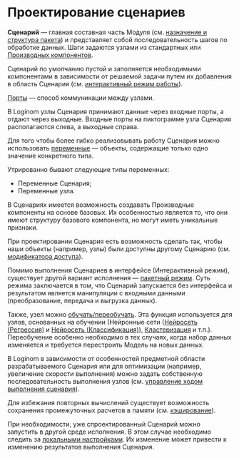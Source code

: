 # Проектирование сценариев

**Сценарий** — главная составная часть Модуля (см. [назначение и структура пакета](./../quick-start/package.md)) и представляет собой последовательность шагов по обработке данных. Шаги задаются узлами из стандартных или [Производных компонентов](./derived-component.md).

Сценарий по умолчанию пустой и заполняется необходимыми компонентами в зависимости от решаемой задачи путем их добавления в область Сценария (см. [интерактивный режим работы](./interactive-mode.md)).

[Порты](./ports/README.md) — способ коммуникации между узлами.

В Loginom узлы Сценария принимают данные через входные порты, а отдают через выходные. Входные порты на пиктограмме узла Сценария располагаются слева, а выходные справа.

Для того чтобы более гибко реализовывать работу Сценария можно использовать [переменные](./variables/README.md) — объекты, содержащие только одно значение конкретного типа.

Утрированно бывают следующие типы переменных:

* Переменные Сценария;
* Переменные узла.

В Сценариях имеется возможность создавать Производные компоненты на основе базовых.
Их особенностью является то, что они имеют структуру базового компонента, но могут иметь уникальные признаки.

При проектировании Сценария есть возможность сделать так, чтобы наши объекты (например, узлы) были доступны другому Сценарию (см. [модификатора доступа](./access-modifier.md)).

Помимо выполнения Сценариев в интерфейсе (Интерактивный режим), существует другой вариант исполнения — [пакетный режим](./batchlauncher.md). Суть режима заключается в том, что Сценарий запускается без интерфейса и результатом является манипуляции с входными данными (преобразование, передача и выгрузка данных).

Также, узел можно [обучать/переобучать](./training-processors.md). Эта функция используется для узлов, основанных на обучении (Нейронные сети ([Нейросеть (Регрессия)](./../processors/datamining/neural-network-regression.md) и [Нейросеть (Классификация)](./../processors/datamining/neural-network-classification.md)), [Кластеризация](./../processors/datamining/clustering.md) и т.п.). Переобучение особенно необходимо в тех случаях, когда набор данных изменяется и требуется перестроить Модель на новых данных.

В Loginom в зависимости от особенностей предметной области разрабатываемого Сценария или для оптимизации (например, увеличение скорости выполнения) можно задать собственную последовательность выполнения узлов (см. [управление ходом выполнения сценария](./workflow-progress-control.md)).

Для избежания повторных вычислений существует возможность сохранения промежуточных расчетов в памяти (см. [кэширование](./caching.md)).

При необходимости, уже спроектированный Сценарий можно запустить в другой среде исполнения. В этом случае необходимо следить за [локальными настройками](./local-settings.md). Их изменение может привести к изменению результатов выполнения Сценария.
